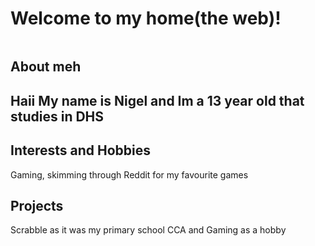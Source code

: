 <!DOCTYPE html>
<html>
 <head> 
   <link rel="stylesheet" href:"style.css" />
 </head>
 <body>
   <h1>Welcome to my home(the web)!</h1>
   <img scr="pics.jpg" />
   <h2>About meh<h2>
   <p> Haii My name is Nigel and Im a 13 year old that studies in DHS</p>
   <h2>Interests and Hobbies</h2>
   <p>Gaming, skimming through Reddit for my favourite games</p>
   <h2>Projects</h2>
   <p>Scrabble as it was my primary school CCA and Gaming as a hobby</p>
    </body>
   
